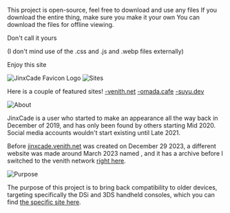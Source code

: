 This project is open-source, feel free to download and use any files
If you download the entire thing, make sure you make it your own
You can download the files for offline viewing.

Don't call it yours

(I don't mind use of the .css and .js and .webp files externally)

Enjoy this site

<img src="https://jinxcade.venith.net/favicon.png" alt="JinxCade Favicon Logo">

<img src="https://jinxcade.venith.net/sites.png" alt="Sites">

Here is a couple of featured sites!
<a href="https://venith.net">-venith.net</a>
<a href="https://omada.cafe">-omada.cafe</a>
<a href="https://suyu.dev">-suyu.dev</a>

<img src="https://jinxcade.venith.net/about.png" alt="About">

JinxCade is a user who started to make an appearance all the way back in December of 2019, and has only been found by others starting Mid 2020. Social media accounts wouldn't start existing until Late 2021.

Before <a href="https://jinxcade.venith.net">jinxcade.venith.net</a> was created on December 29 2023, a different website was made around March 2023 named <a href="https://jinxcade.neocities.org/"></a>, and it has a archive before I switched to the venith network <a href="https://jinxcade.venith.net/archives/jc_neocities/main.html">right here</a>.

<img src="https://jinxcade.venith.net/purpose.png" alt="Purpose">

The purpose of this project is to bring back compatibility to older devices, targeting specifically the DSi and 3DS handheld consoles, which you can find <a href="https://jinxcade.venith.net/dsi/">the specific site here</a>.
